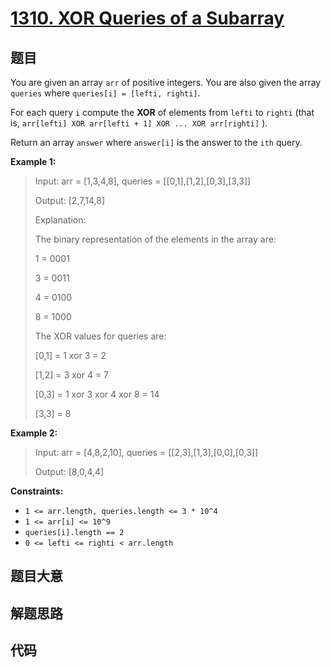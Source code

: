 # [1310. XOR Queries of a Subarray](https://leetcode.com/problems/xor-queries-of-a-subarray/)

## 题目

You are given an array `arr` of positive integers. You are also given the
array `queries` where `queries[i] = [lefti, righti]`.

For each query `i` compute the **XOR** of elements from `lefti` to `righti`
(that is, `arr[lefti] XOR arr[lefti + 1] XOR ... XOR arr[righti]` ).

Return an array `answer` where `answer[i]` is the answer to the `ith` query.

**Example 1:**

> Input: arr = [1,3,4,8], queries = [[0,1],[1,2],[0,3],[3,3]]
>
> Output: [2,7,14,8]
>
> Explanation:
>
> The binary representation of the elements in the array are:
>
> 1 = 0001
>
> 3 = 0011
>
> 4 = 0100
>
> 8 = 1000
>
> The XOR values for queries are:
>
> [0,1] = 1 xor 3 = 2
>
> [1,2] = 3 xor 4 = 7
>
> [0,3] = 1 xor 3 xor 4 xor 8 = 14
>
> [3,3] = 8

**Example 2:**

> Input: arr = [4,8,2,10], queries = [[2,3],[1,3],[0,0],[0,3]]
>
> Output: [8,0,4,4]

**Constraints:**

- `1 <= arr.length, queries.length <= 3 * 10^4`
- `1 <= arr[i] <= 10^9`
- `queries[i].length == 2`
- `0 <= lefti <= righti < arr.length`

## 题目大意

## 解题思路

## 代码

```javascript

```
